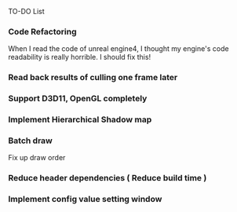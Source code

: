 TO-DO List            

### Code Refactoring
When I read the code of unreal engine4, I thought my engine's code readability is really horrible. I should fix this!      

### Read back results of culling one frame later         
        
### Support D3D11, OpenGL completely

### Implement Hierarchical Shadow map

### Batch draw    
Fix up draw order      

### Reduce header dependencies ( Reduce build time )

### Implement config value setting window
